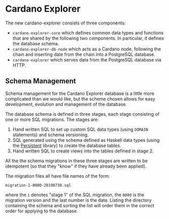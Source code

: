 # Cardano Explorer

The new cardano-explorer consists of three components:

* `cardano-explorer-core` which defines common data types and functions that are shared by the
  following two components. In particular, it defines the database schema.
* `cardano-explorer-db-node` which acts as a Cardano node, following the chain and inserting
  date from the chain into a PostgreSQL database.
* `cardano-explorer` which serves data from the PostgreSQL database via HTTP.


## Schema Management

Schema management for the Cardano Explorer database is a little more complicated than we would like,
but the scheme chosen allows for easy development, evolution and management of the database.

The database schema is defined in three stages, each stage consisting of one or more SQL migrations.
The stages are:

1. Hand written SQL to set up custom SQL data types (using `DOMAIN` statements) and schema
   versioning.
2. SQL generated using the schema defined as Haskell data types (using the [Persistent][Persistent]
   library) to create the database tables.
3. Hand written SQL to create views into the tables defined in stage 2.

All the the schema migrations in these three stages are written to be idempotent (so that they
"know" if they have already been applied).

The migration files all have file names of the form:
```
migration-1-0000-20190730.sql
```
where the `1` denotes "stage 1" of the SQL migration, the `0000` is the migration version and the
last number is the date. Listing the directory containing the schema and sorting the list will
order them in the correct order for applying to the database.



[Persistent]: https://hackage.haskell.org/package/persistent
